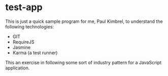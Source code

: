 test-app
========

This is just a quick sample program for me, Paul Kimbrel, to understand the following technologies:

- GIT
- RequireJS
- Jasmine
- Karma (a test runner)

This an exercise in following some sort of industry pattern for a JavaScript application.
